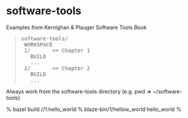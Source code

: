 # software-tools
Examples from Kernighan &amp; Plauger Software Tools Book

><pre>software-tools/
>  WORKSPACE
>  1/       <= Chapter 1
>    BUILD
>    ...
>  2/       <= Chapter 2
>    BUILD
>    ...</pre>

Always work from the software-tools directory (e.g. pwd => ~/software-tools)

% bazel build //1:hello_world
% blaze-bin/1/hellow_world
hello_world
%
